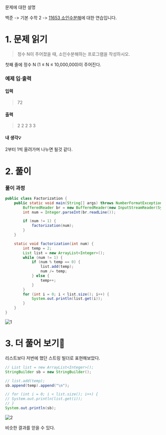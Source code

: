 문제에 대한 설명
<!--
프로그래머스 -> 코딩테스트 고득점 Kit -> 힙(Heap) - 더 맵계(Level2)에 대한 연습입니다.
-->
백준 -> 기본 수학 2 -> [11653 소인수분해](https://www.acmicpc.net/problem/11653)에 대한 연습입니다.

# 1. 문제 읽기
 
>정수 N이 주어졌을 때, 소인수분해하는 프로그램을 작성하시오.

첫째 줄에 정수 N (1 ≤ N ≤ 10,000,000)이 주어진다.

### 예제 입·출력
#### 입력

>72

#### 출력

>2
2
2
3
3

#### 내 생각💡

2부터 1씩 올려가며 나누면 될것 같다.

# 2. 풀이

### 풀이 과정

```java
public class Factorization {
    public static void main(String[] args) throws NumberFormatException, IOException {
        BufferedReader br = new BufferedReader(new InputStreamReader(System.in));
        int num = Integer.parseInt(br.readLine());

        if (num != 1) {
            factorization(num);
        }
    }

    static void factorization(int num) {
        int temp = 2;
        List list = new ArrayList<Integer>();
        while (num != 1) {
            if (num % temp == 0) {
                list.add(temp);
                num /= temp;
            } else {
                temp++;
            }
        }
        for (int i = 0; i < list.size(); i++) {
            System.out.println(list.get(i));
        }
    }
}
```

![1](https://user-images.githubusercontent.com/45132207/104457902-fa4ea400-55ed-11eb-8f7b-36442f375559.PNG)

# 3. 더 풀어 보기🚨

리스트보다 저번에 했던 스트링 빌더로 표현해보았다.

```java
// List list = new ArrayList<Integer>();
StringBuilder sb = new StringBuilder();

// list.add(temp);
sb.append(temp).append("\n");

// for (int i = 0; i < list.size(); i++) {
// System.out.println(list.get(i));
// }
System.out.println(sb);
```

![2](https://user-images.githubusercontent.com/45132207/104458994-75fd2080-55ef-11eb-8aa2-37e41e4a91c9.PNG)

비슷한 결과를 얻을 수 있다.